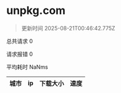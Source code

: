
  # unpkg.com

  > 更新时间 2025-08-21T00:46:42.775Z
  
  总共请求 0

  请求报错 0

  平均耗时 NaNms

|城市|ip|下载大小|速度|
|-----|----------|---|---|

  